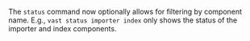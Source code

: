 The `status` command now optionally allows for filtering by component name.
E.g., `vast status importer index` only shows the status of the importer and
index components.
